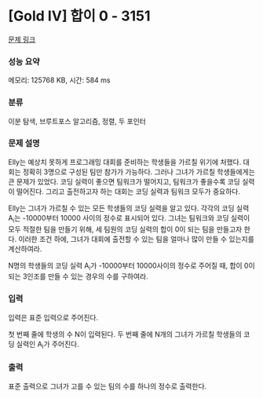 # [Gold IV] 합이 0 - 3151 

[문제 링크](https://www.acmicpc.net/problem/3151) 

### 성능 요약

메모리: 125768 KB, 시간: 584 ms

### 분류

이분 탐색, 브루트포스 알고리즘, 정렬, 두 포인터

### 문제 설명

<p>Elly는 예상치 못하게 프로그래밍 대회를 준비하는 학생들을 가르칠 위기에 처했다. 대회는 정확히 3명으로 구성된 팀만 참가가 가능하다. 그러나 그녀가 가르칠 학생들에게는 큰 문제가 있었다. 코딩 실력이 좋으면 팀워크가 떨어지고, 팀워크가 좋을수록 코딩 실력이 떨어진다. 그리고 출전하고자 하는 대회는 코딩 실력과 팀워크 모두가 중요하다.</p>

<p>Elly는 그녀가 가르칠 수 있는 모든 학생들의 코딩 실력을 알고 있다. 각각의 코딩 실력 A<sub>i</sub>는 -10000부터 10000 사이의 정수로 표시되어 있다. 그녀는 팀워크와 코딩 실력이 모두 적절한 팀을 만들기 위해, 세 팀원의 코딩 실력의 합이 0이 되는 팀을 만들고자 한다. 이러한 조건 하에, 그녀가 대회에 출전할 수 있는 팀을 얼마나 많이 만들 수 있는지를 계산하여라.</p>

<p>N명의 학생들의 코딩 실력 A<sub>i</sub>가 -10000부터 10000사이의 정수로 주어질 때, 합이 0이 되는 3인조를 만들 수 있는 경우의 수를 구하여라.</p>

### 입력 

 <p>입력은 표준 입력으로 주어진다.</p>

<p>첫 번째 줄에 학생의 수 N이 입력된다. 두 번째 줄에 N개의 그녀가 가르칠 학생들의 코딩 실력인 A<sub>i</sub>가 주어진다.</p>

### 출력 

 <p>표준 출력으로 그녀가 고를 수 있는 팀의 수를 하나의 정수로 출력한다.</p>

